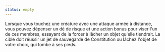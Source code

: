 ```yaml
---
status: empty
---
```

Lorsque vous touchez une créature avec une attaque armée à distance, vous pouvez dépenser un dé de risque et une action bonus pour viser l'un de ces membres, essayant de la forcer à lâcher un objet qu'elle tiendrait. La cible doit réussir un jet de sauvegarde de Constitution ou lâchez l'objet de votre choix, qui tombe à ses pieds.
